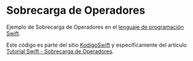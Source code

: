 # Sobrecarga de Operadores
Ejemplo de Sobrecarga de Operadores en el [lenguaje de programación Swift](https://www.kodigoswift.com/el-lenguaje-de-programacion-swift/).

Este código es parte del sitio [KodigoSwift](https://www.kodigoswift.com) y específicamente del artículo [Tutorial Swift - Sobrecarga de Operadores](https://www.kodigoswift.com/tutorial-swift-sobrecarga-de-operadores).
